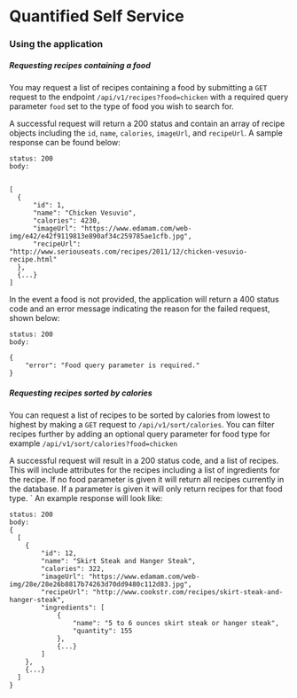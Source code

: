 # Quantified Self Service

### Using the application

##### Requesting recipes containing a food

You may request a list of recipes containing a food by submitting a `GET` request to the endpoint `/api/v1/recipes?food=chicken` with a required query parameter `food` set to the type of food you wish to search for.

A successful request will return a 200 status and contain an array of recipe objects including the `id`, `name`, `calories`, `imageUrl`, and `recipeUrl`. A sample response can be found below:

``` HTTP
status: 200
body:


[
  {
      "id": 1,
      "name": "Chicken Vesuvio",
      "calories": 4230,
      "imageUrl": "https://www.edamam.com/web-img/e42/e42f9119813e890af34c259785ae1cfb.jpg",
      "recipeUrl": "http://www.seriouseats.com/recipes/2011/12/chicken-vesuvio-recipe.html"
  },
  {...}
]
```

In the event a food is not provided, the application will return a 400 status code and an error message indicating the reason for the failed request, shown below:

``` HTTP
status: 200
body:

{
    "error": "Food query parameter is required."
}
```

##### Requesting recipes sorted by calories

You can request a list of recipes to be sorted by calories from lowest to highest by making a `GET` request to `/api/v1/sort/calories`. You can filter recipes further by adding an optional query parameter for food type for example `/api/v1/sort/calories?food=chicken`

A successful request will result in a 200 status code, and a list of recipes. This will include attributes for the recipes including a list of ingredients for the recipe. If no food parameter is given it will return all recipes currently in the database. If a parameter is given it will only return recipes for that food type.
`
An example response will look like:
```HTTP
status: 200
body:
{
  [
    {
        "id": 12,
        "name": "Skirt Steak and Hanger Steak",
        "calories": 322,
        "imageUrl": "https://www.edamam.com/web-img/28e/28e26b8817b74263d70dd9480c112d83.jpg",
        "recipeUrl": "http://www.cookstr.com/recipes/skirt-steak-and-hanger-steak",
        "ingredients": [
            {
                "name": "5 to 6 ounces skirt steak or hanger steak",
                "quantity": 155
            },
            {...}
        ]
    },
    {...}
  ]  
}
```
